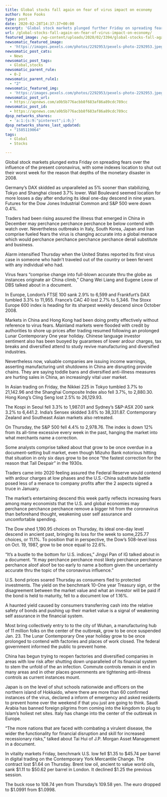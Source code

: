 ```yaml
---
title: Global stocks fall again on fear of virus impact on economy
author: Rose Fooks
type: post
date: 2020-02-28T14:37:37+00:00
excerpt: 'Global stock markets plunged further Friday on spreading fears over the impact of the new coronavirus, with some indexes set to close out their worst week since the depths of the financial crisis in 2008.Germany’s DAX skidded as much as 5% before stabilizing, Tokyo and Shanghai closed 3.7% lower. Wall Street looked set for more&hellip;'
url: /global-stocks-fall-again-on-fear-of-virus-impact-on-economy/
featured_image: /wp-content/uploads/2020/02/3394/global-stocks-fall-again-on-fear-of-virus-impact-on-economy.jpeg
newsomatic_featured_image:
  - 'https://images.pexels.com/photos/2292953/pexels-photo-2292953.jpeg?auto=compress&#038;cs=tinysrgb&#038;h=650&#038;w=940'
newsomatic_post_cats:
  - News
newsomatic_post_tags:
  - Global,stocks
newsomatic_parent_rule:
  - 0-2
newsomatic_parent_rule1:
  - "2"
newsomatic_featured_img:
  - 'https://images.pexels.com/photos/2292953/pexels-photo-2292953.jpeg?auto=compress&#038;cs=tinysrgb&#038;h=650&#038;w=940'
newsomatic_post_url:
  - https://apnews.com/a9b5b776acbb8f683af86a89cdc789cc
newsomatic_post_id:
  - https://apnews.com/a9b5b776acbb8f683af86a89cdc789cc
dpsp_networks_shares:
  - 'a:1:{s:9:"pinterest";i:0;}'
dpsp_networks_shares_last_updated:
  - "1585119064"
tags:
  - Global
  - Stocks

---
```

<div class="Article" data-key="article">
  <p class="Component-root-0-2-76 Component-p-0-2-68">
    Global stock markets plunged extra Friday on spreading fears over the influence of the present coronavirus, with some indexes location to shut out their worst week for the reason that depths of the monetary disaster in 2008.
  </p>
  
  <p class="Component-root-0-2-76 Component-p-0-2-68">
    Germany’s DAX skidded as unparalleled as 5% sooner than stabilizing, Tokyo and Shanghai closed 3.7% lower. Wall Boulevard seemed location for more losses a day after enduring its ideal one-day descend in nine years. Futures for the Dow Jones Industrial Common and S&P 500 were down 0.4%.
  </p>
  
  <p class="Component-root-0-2-76 Component-p-0-2-68">
    Traders had been rising assured the illness that emerged in China in December may perchance perchance perchance be below contend with watch over. Nevertheless outbreaks in Italy, South Korea, Japan and Iran comprise fueled fears the virus is changing accurate into a global menace which would perchance perchance perchance perchance derail substitute and business.
  </p>
  
  <div data-key="ad-placeholder" id="div-gpt-ad-1470255291270-0" class="DFPSlot Component-dfp-0-2-72 Component-ad-0-2-39">
  </div>
  
  <p class="Component-root-0-2-76 Component-p-0-2-68">
    Alarm intensified Thursday when the United States reported its first virus case in someone who hadn’t traveled out of the country or been fervent with any individual who had.
  </p>
  
  <p class="Component-root-0-2-76 Component-p-0-2-68">
    Virus fears “comprise change into full-blown accurate thru the globe as instances originate air China climb,” Chang Wei Liang and Eugene Leow of DBS talked about in a document.
  </p>
  
  <p class="Component-root-0-2-76 Component-p-0-2-68">
    In Europe, London’s FTSE 100 sank 2.9% to 6,599 and Frankfurt’s DAX tumbled 3.3% to 11,955. France’s CAC 40 lost 2.7% to 5,346. The Stoxx Europe 600 index is heading for its sharpest weekly descend since October 2008.
  </p>
  
  <p class="Component-root-0-2-76 Component-p-0-2-68">
    Markets in China and Hong Kong had been doing pretty effectively without reference to virus fears. Mainland markets were flooded with credit by authorities to shore up prices after trading resumed following an prolonged Lunar Contemporary One year holiday. Chinese language investor sentiment also has been buoyed by guarantees of lower ardour charges, tax breaks and diversified attend to study revive manufacturing and diversified industries.
  </p>
  
  <p class="Component-root-0-2-76 Component-p-0-2-68">
    Nevertheless now, valuable companies are issuing income warnings, asserting manufacturing unit shutdowns in China are disrupting provide chains. They are saying toddle bans and diversified anti-illness measures are hurting sales in China, an increasingly vital user market.
  </p>
  
  <p class="Component-root-0-2-76 Component-p-0-2-68">
    In Asian trading on Friday, the Nikkei 225 in Tokyo tumbled 3.7% to 21,142.96 and the Shanghai Composite Index also fell 3.7%, to 2,880.30. Hong Kong’s Cling Seng lost 2.5% to 26,129.93.
  </p>
  
  <p class="Component-root-0-2-76 Component-p-0-2-68">
    The Kospi in Seoul fell 3.3% to 1,987.01 and Sydney’s S&P-ASX 200 sank 3.2% to 6,441.2. India’s Sensex skidded 3.6% to 38,331.87. Contemporary Zealand and Southeast Asian markets also retreated.
  </p>
  
  <p class="Component-root-0-2-76 Component-p-0-2-68">
    On Thursday, the S&P 500 fell 4.4% to 2,978.76. The index is down 12% from its all-time excessive every week in the past, hanging the market into what merchants name a correction.
  </p>
  
  <p class="Component-root-0-2-76 Component-p-0-2-68">
    Some analysts comprise talked about that grow to be once overdue in a document-setting bull market, even though Mizuho Bank notorious hitting that situation in only six days grow to be once “the fastest correction for the reason that Tall Despair” in the 1930s.
  </p>
  
  <p class="Component-root-0-2-76 Component-p-0-2-68">
    Traders came into 2020 feeling assured the Federal Reserve would contend with ardour charges at low phases and the U.S.-China substitute battle posed less of a menace to company profits after the 2 aspects signed a truce in January.
  </p>
  
  <p class="Component-root-0-2-76 Component-p-0-2-68">
    The market’s entertaining descend this week partly reflects increasing fears among many economists that the U.S. and global economies may perchance perchance perchance remove a bigger hit from the coronavirus than beforehand thought, weakening user self assurance and uncomfortable spending.
  </p>
  
  <div class="social-embed Component-embed-0-2-77 Component-block-0-2-73" id="se0:32004fc0-43d0-11ea-fa8a-2b5030e3a6d4">
  </div>
  
  <p class="Component-root-0-2-76 Component-p-0-2-68">
    The Dow shed 1,190.95 choices on Thursday, its ideal one-day level descend in ancient past, bringing its loss for the week to some,225.77 choices, or 11.1%. To position that in perspective, the Dow’s 508-level loss on Oct. 19, 1987, grow to be once equal to 22.6%.
  </p>
  
  <p class="Component-root-0-2-76 Component-p-0-2-68">
    “It&#8217;s a bustle to the bottom for U.S. indices,” Jingyi Pan of IG talked about in a document. “It may perchance perchance most likely perchance perchance perchance aloof aloof be too early to name a bottom given the uncertainty accurate thru the topic of the coronavirus influence.”
  </p>
  
  <p class="Component-root-0-2-76 Component-p-0-2-68">
    U.S. bond prices soared Thursday as consumers fled to protected investments. The yield on the benchmark 10-One year Treasury sign, or the disagreement between the market value and what an investor will be paid if the bond is held to maturity, fell to a document low of 1.16%.
  </p>
  
  <p class="Component-root-0-2-76 Component-p-0-2-68">
    A haunted yield caused by consumers transferring cash into the relative safety of bonds and pushing up their market value is a signal of weakening self assurance in the financial system.
  </p>
  
  <p class="Component-root-0-2-76 Component-p-0-2-68">
    Most bring collectively entry to to the city of Wuhan, a manufacturing hub of 11 million folks on the center of the outbreak, grow to be once suspended Jan. 23. The Lunar Contemporary One year holiday grow to be once prolonged to contend with factories and places of work closed. The federal government informed the public to prevent home.
  </p>
  
  <p class="Component-root-0-2-76 Component-p-0-2-68">
    China has begun trying to reopen factories and diversified companies in areas with low risk after shutting down unparalleled of its financial system to stem the unfold of the an infection. Commute controls remain in end in many areas and in other places governments are tightening anti-illness controls as current instances mount.
  </p>
  
  <p class="Component-root-0-2-76 Component-p-0-2-68">
    Japan is on the level of shut schools nationwide and officers on the northern island of Hokkaido, where there are more than 60 confirmed instances of the virus, declared a inform of emergency and asked residents to prevent home over the weekend if that you just are going to think. Saudi Arabia has banned foreign pilgrims from coming into the kingdom to plug to Islam’s holiest net sites. Italy has change into the center of the outbreak in Europe.
  </p>
  
  <p class="Component-root-0-2-76 Component-p-0-2-68">
    “The more nations that are faced with combating a virulent disease, the wider the functionality for financial disruption and skill for increased recessionary risks,” talked about Tai Hui of J.P. Morgan Asset Management in a document.
  </p>
  
  <p class="Component-root-0-2-76 Component-p-0-2-68">
    In vitality markets Friday, benchmark U.S. low fell $1.35 to $45.74 per barrel in digital trading on the Contemporary York Mercantile Change. The contract lost $1.64 on Thursday. Brent low oil, ancient to value world oils, sank $1.11 to $50.62 per barrel in London. It declined $1.25 the previous session.
  </p>
  
  <p class="Component-root-0-2-76 Component-p-0-2-68">
    The buck rose to 108.74 yen from Thursday’s 109.58 yen. The euro dropped to $1.0991 from $1.0998.
  </p>
</div>